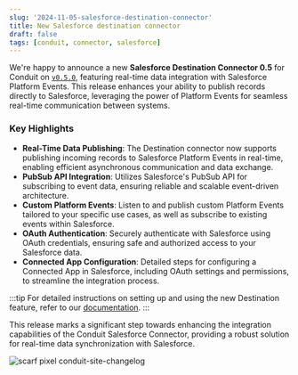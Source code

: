 ```yaml
---
slug: '2024-11-05-salesforce-destination-connector'
title: New Salesforce destination connector
draft: false
tags: [conduit, connector, salesforce]
---
```


We're happy to announce a new **Salesforce Destination Connector 0.5** for Conduit on [`v0.5.0`](https://github.com/conduitio-labs/conduit-connector-salesforce/releases/tag/v0.5.0), featuring real-time data integration with Salesforce Platform Events. This release enhances your ability to publish records directly to Salesforce, leveraging the power of Platform Events for seamless real-time communication between systems.

<!--truncate-->

### Key Highlights

-  **Real-Time Data Publishing**: The Destination connector now supports publishing incoming records to Salesforce Platform Events in real-time, enabling efficient asynchronous communication and data exchange.
-  **PubSub API Integration**: Utilizes Salesforce's PubSub API for subscribing to event data, ensuring reliable and scalable event-driven architecture.
-  **Custom Platform Events**: Listen to and publish custom Platform Events tailored to your specific use cases, as well as subscribe to existing events within Salesforce.
-  **OAuth Authentication**: Securely authenticate with Salesforce using OAuth credentials, ensuring safe and authorized access to your Salesforce data.
-  **Connected App Configuration**: Detailed steps for configuring a Connected App in Salesforce, including OAuth settings and permissions, to streamline the integration process.

:::tip
For detailed instructions on setting up and using the new Destination feature, refer to our [documentation](https://github.com/conduitio-labs/conduit-connector-salesforce#destination).
:::

This release marks a significant step towards enhancing the integration capabilities of the Conduit Salesforce Connector, providing a robust solution for real-time data synchronization with Salesforce.

![scarf pixel conduit-site-changelog](https://static.scarf.sh/a.png?x-pxid=b43cda70-9a98-4938-8857-471cc05e99c5)
